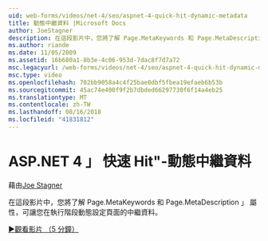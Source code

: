```yaml
---
uid: web-forms/videos/net-4/seo/aspnet-4-quick-hit-dynamic-metadata
title: 動態中繼資料 |Microsoft Docs
author: JoeStagner
description: 在這段影片中，您將了解 Page.MetaKeywords 和 Page.MetaDescription 」 屬性，可讓您在執行 ti 動態設定頁面的中繼資料...
ms.author: riande
ms.date: 11/05/2009
ms.assetid: 16b680a1-8b3e-4c06-953d-7dac8f7d7a72
msc.legacyurl: /web-forms/videos/net-4/seo/aspnet-4-quick-hit-dynamic-metadata
msc.type: video
ms.openlocfilehash: 702bb9058a4c4f25bae0dbf5fbea19efaeb6b53b
ms.sourcegitcommit: 45ac74e400f9f2b7dbded66297730f6f14a4eb25
ms.translationtype: MT
ms.contentlocale: zh-TW
ms.lasthandoff: 08/16/2018
ms.locfileid: "41831812"
---
```

<a name="aspnet-4-quick-hit---dynamic-metadata"></a>ASP.NET 4 」 快速 Hit"-動態中繼資料
====================
藉由[Joe Stagner](https://github.com/JoeStagner)

在這段影片中，您將了解 Page.MetaKeywords 和 Page.MetaDescription 」 屬性，可讓您在執行階段動態設定頁面的中繼資料。 

[&#9654;觀看影片 （5 分鐘）](https://channel9.msdn.com/Blogs/ASP-NET-Site-Videos/aspnet-4-quick-hit-dynamic-metadata)
